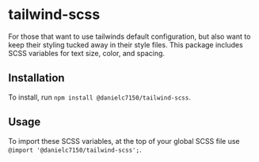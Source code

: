# tailwind-scss

For those that want to use tailwinds default configuration, but also want to keep their styling tucked away in their style files. This package includes SCSS variables for text size, color, and spacing.

## Installation

To install, run `npm install @danielc7150/tailwind-scss`.

## Usage

To import these SCSS variables, at the top of your global SCSS file use `@import '@danielc7150/tailwind-scss';`.

